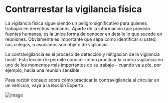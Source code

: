 [Title]: # (Contrarrestar la vigilancia física)
[Difficulty]: # (Avanzado)
[Order]: # (0)

# Contrarrestar la vigilancia física

La vigilancia física sigue siendo un peligro significativo para quienes trabajan en derechos humanos. Aparte de la información que provean fuentes humanas, es la única forma de conocer en detalle lo que sucede en reuniones. Obviamente es importante que sepa como identificar si usted, sus colegas, o asociados son objeto de vigilancia.

La contravigilancia es el proceso de detección y mitigación de la vigilancia hostil. Esta lección le permite conocer cómo practicar la contra vigilancia en uno de los momentos más importantes de su trabajo – cuando va a pie, por ejemplo, hacia una reunión sensible.

Pasa recibir consejo sobre cómo practicar la contravigilancia al circular en un vehículo, vaya a la lección Experto.

![image](surveillance2.png)